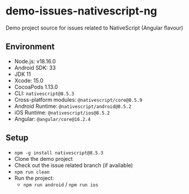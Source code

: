 # demo-issues-nativescript-ng

Demo project source for issues related to NativeScript (Angular flavour)

## Environment

- Node.js: v18.16.0
- Android SDK: 33
- JDK 11
- Xcode: 15.0
- CocoaPods 1.13.0
- CLI: `nativescript@8.5.3`
- Cross-platform modules: `@nativescript/core@8.5.9`
- Android Runtime: `@nativescript/android@8.5.2`
- iOS Runtime: `@nativescript/ios@8.5.2`
- Angular: `@angular/core@16.2.4`

## Setup

- `npm -g install nativescript@8.5.3`
- Clone the demo project
- Check out the issue related branch (if available)
- `npm run clean`
- Run the project:
    - `npm run android` / `npm run ios`
